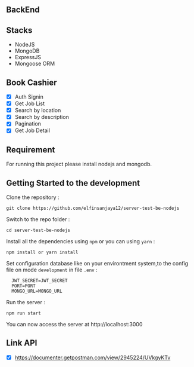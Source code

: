 ## BackEnd

## Stacks

- NodeJS
- MongoDB
- ExpressJS
- Mongoose ORM

## Book Cashier

- [x] Auth Signin
- [x] Get Job List
- [x] Search by location
- [x] Search by description
- [x] Pagination
- [x] Get Job Detail

## Requirement

For running this project please install nodejs and mongodb.

## Getting Started to the development

Clone the repository :

```
git clone https://github.com/elfinsanjaya12/server-test-be-nodejs
```

Switch to the repo folder :

```
cd server-test-be-nodejs
```

Install all the dependencies using `npm` or you can using `yarn` :

```
npm install or yarn install
```

Set configuration database like on your environtment system,to the config file on mode `development` in file `.env` :

```
  JWT_SECRET=JWT_SECRET
  PORT=PORT
  MONGO_URL=MONGO_URL
```

Run the server :

```
npm run start
```

You can now access the server at http://localhost:3000

## Link API

- [x] https://documenter.getpostman.com/view/2945224/UVkgyKTv
